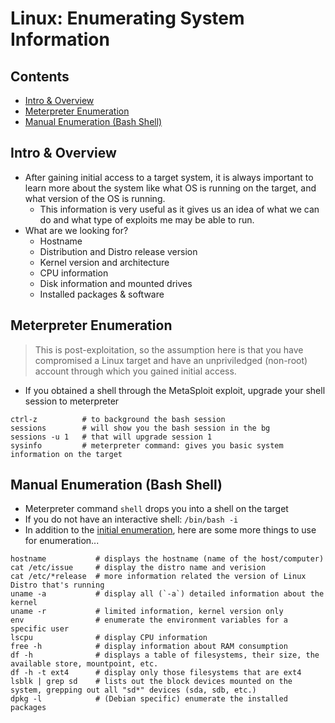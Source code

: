 # Linux: Enumerating System Information

## Contents
- [Intro & Overview](#intro--overview)
- [Meterpreter Enumeration](#meterpreter-enumeration)
- [Manual Enumeration (Bash Shell)](#manual-enumeration-bash-shell)

## Intro & Overview
- After gaining initial access to a target system, it is always important to learn more about the system like what OS is running on the target, and what version of the OS is running.
  - This information is very useful as it gives us an idea of what we can do and what type of exploits me may be able to run.
- What are we looking for?
  - Hostname
  - Distribution and Distro release version
  - Kernel version and architecture
  - CPU information
  - Disk information and mounted drives
  - Installed packages & software

## Meterpreter Enumeration
> This is post-exploitation, so the assumption here is that you have compromised a Linux target and have an unpriviledged (non-root) account through which you gained initial access.
- If you obtained a shell through the MetaSploit exploit, upgrade your shell session to meterpreter
```
ctrl-z          # to background the bash session
sessions        # will show you the bash session in the bg
sessions -u 1   # that will upgrade session 1
sysinfo         # meterpreter command: gives you basic system information on the target
```

## Manual Enumeration (Bash Shell)
- Meterpreter command `shell` drops you into a shell on the target
- If you do not have an interactive shell: `/bin/bash -i`
- In addition to the [initial enumeration](01_initial_enum.md#system-enumeration), here are some more things to use for enumeration...

```
hostname           # displays the hostname (name of the host/computer)
cat /etc/issue     # display the distro name and verision
cat /etc/*release  # more information related the version of Linux Distro that's running
uname -a           # display all (`-a`) detailed information about the kernel
uname -r           # limited information, kernel version only
env                # enumerate the environment variables for a specific user
lscpu              # display CPU information
free -h            # display information about RAM consumption
df -h              # displays a table of filesystems, their size, the available store, mountpoint, etc.
df -h -t ext4      # display only those filesystems that are ext4
lsblk | grep sd    # lists out the block devices mounted on the system, grepping out all "sd*" devices (sda, sdb, etc.)
dpkg -l            # (Debian specific) enumerate the installed packages
```
